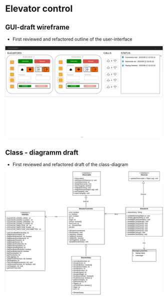 # Elevator control
## GUI-draft wireframe
- First reviewed and refactored outline of the user-interface 


!["UI wire frame version2"](doc/figures/guiWireFrame_v2.png)

## Class - diagramm draft
- First reviewed and refactored draft of the class-diagram 

!["Class diagram version1"](doc/figures/classDiagram_v1.png)
